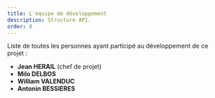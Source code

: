 ```yaml
---
title: L'équipe de développement
description: Structure API.
order: 8
---
```


Liste de toutes les personnes ayant participé au développement de ce projet :

-   **Jean HERAIL** (chef de projet)
-   **Milo DELBOS**
-   **William VALENDUC**
-   **Antonin BESSIERES**